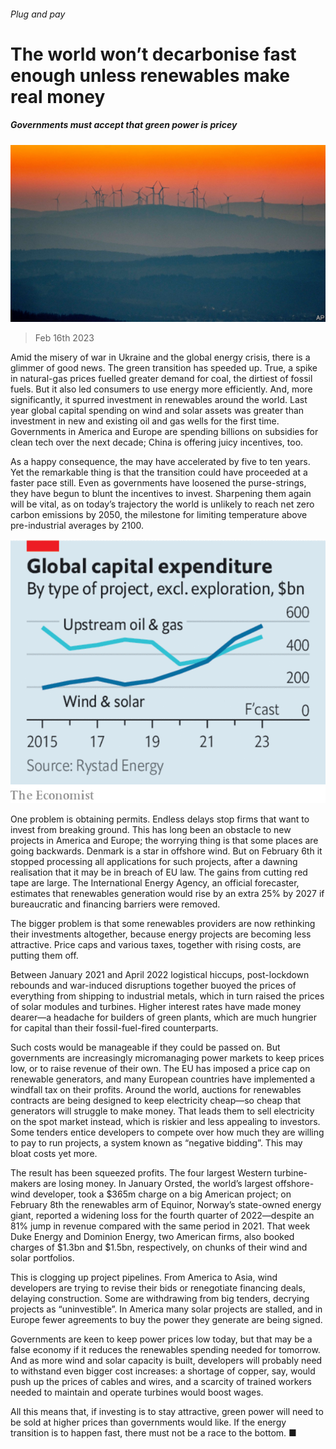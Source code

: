 ###### Plug and pay

# The world won’t decarbonise fast enough unless renewables make real money 

##### Governments must accept that green power is pricey 

![image](images/20230218_LDP501.jpg) 

> Feb 16th 2023 

Amid the misery of war in Ukraine and the global energy crisis, there is a glimmer of good news. The green transition has speeded up. True, a spike in natural-gas prices fuelled greater demand for coal, the dirtiest of fossil fuels. But it also led consumers to use energy more efficiently. And, more significantly, it spurred investment in renewables around the world. Last year global capital spending on wind and solar assets was greater than investment in new and existing oil and gas wells for the first time. Governments in America and Europe are spending billions on subsidies for clean tech over the next decade; China is offering juicy incentives, too. 

As a happy consequence, the  may have accelerated by five to ten years. Yet the remarkable thing is that the transition could have proceeded at a faster pace still. Even as governments have loosened the purse-strings, they have begun to blunt the incentives to invest. Sharpening them again will be vital, as on today’s trajectory the world is unlikely to reach net zero carbon emissions by 2050, the milestone for limiting temperature  above pre-industrial averages by 2100. 

![image](images/20230218_LDC854.png) 


One problem is obtaining permits. Endless delays stop firms that want to invest from breaking ground. This has long been an obstacle to new projects in America and Europe; the worrying thing is that some places are going backwards. Denmark is a star in offshore wind. But on February 6th it stopped processing all applications for such projects, after a dawning realisation that it may be in breach of EU law. The gains from cutting red tape are large. The International Energy Agency, an official forecaster, estimates that renewables generation would rise by an extra 25% by 2027 if bureaucratic and financing barriers were removed. 

The bigger problem is that some renewables providers are now rethinking their investments altogether, because energy projects are becoming less attractive. Price caps and various taxes, together with rising costs, are putting them off. 

Between January 2021 and April 2022 logistical hiccups, post-lockdown rebounds and war-induced disruptions together buoyed the prices of everything from shipping to industrial metals, which in turn raised the prices of solar modules and turbines. Higher interest rates have made money dearer—a headache for builders of green plants, which are much hungrier for capital than their fossil-fuel-fired counterparts. 

Such costs would be manageable if they could be passed on. But governments are increasingly micromanaging power markets to keep prices low, or to raise revenue of their own. The EU has imposed a price cap on renewable generators, and many European countries have implemented a windfall tax on their profits. Around the world, auctions for renewables contracts are being designed to keep electricity cheap—so cheap that generators will struggle to make money. That leads them to sell electricity on the spot market instead, which is riskier and less appealing to investors. Some tenders entice developers to compete over how much they are willing to pay to run projects, a system known as “negative bidding”. This may bloat costs yet more. 

The result has been squeezed profits. The four largest Western turbine-makers are losing money. In January Orsted, the world’s largest offshore-wind developer, took a $365m charge on a big American project; on February 8th the renewables arm of Equinor, Norway’s state-owned energy giant, reported a widening loss for the fourth quarter of 2022—despite an 81% jump in revenue compared with the same period in 2021. That week Duke Energy and Dominion Energy, two American firms, also booked charges of $1.3bn and $1.5bn, respectively, on chunks of their wind and solar portfolios.

This is clogging up project pipelines. From America to Asia, wind developers are trying to revise their bids or renegotiate financing deals, delaying construction. Some are withdrawing from big tenders, decrying projects as “uninvestible”. In America many solar projects are stalled, and in Europe fewer agreements to buy the power they generate are being signed.

Governments are keen to keep power prices low today, but that may be a false economy if it reduces the renewables spending needed for tomorrow. And as more wind and solar capacity is built, developers will probably need to withstand even bigger cost increases: a shortage of copper, say, would push up the prices of cables and wires, and a scarcity of trained workers needed to maintain and operate turbines would boost wages. 

All this means that, if investing is to stay attractive, green power will need to be sold at higher prices than governments would like. If the energy transition is to happen fast, there must not be a race to the bottom. ■


